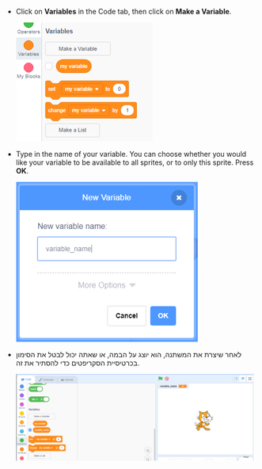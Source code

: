 + Click on **Variables** in the Code tab, then click on **Make a Variable**.
    
    ![Variable blocks](images/data-blocks.png)

+ Type in the name of your variable. You can choose whether you would like your variable to be available to all sprites, or to only this sprite. Press **OK**.
    
    ![Create variable](images/create-variable.png)

+ לאחר שיצרת את המשתנה, הוא יוצג על הבמה, או שאתה יכול לבטל את הסימון בכרטיסיית הסקריפטים כדי להסתיר את זה.
    
    ![Variable on the stage](images/variable-show.png)
